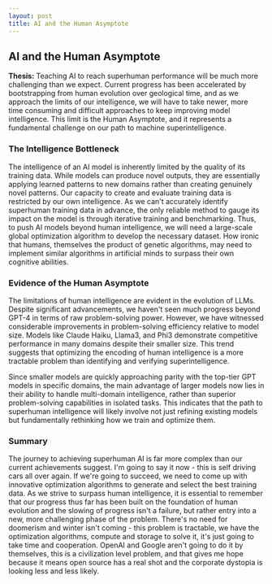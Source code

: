 ```yaml
---
layout: post
title: AI and the Human Asymptote
---
```


## AI and the Human Asymptote

**Thesis:** Teaching AI to reach superhuman performance will be much more challenging than we expect. Current progress has been accelerated by bootstrapping from human evolution over geological time, and as we approach the limits of our intelligence, we will have to take newer, more time consuming and difficult approaches to keep improving model intelligence.  This limit is the Human Asymptote, and it represents a fundamental challenge on our path to machine superintelligence.

### The Intelligence Bottleneck

The intelligence of an AI model is inherently limited by the quality of its training data. While models can produce novel outputs, they are essentially applying learned patterns to new domains rather than creating genuinely novel patterns. Our capacity to create and evaluate training data is restricted by our own intelligence. As we can't accurately identify superhuman training data in advance, the only reliable method to gauge its impact on the model is through iterative training and benchmarking. Thus, to push AI models beyond human intelligence, we will need a large-scale global optimization algorithm to develop the necessary dataset. How ironic that humans, themselves the product of genetic algorithms, may need to implement similar algorithms in artificial minds to surpass their own cognitive abilities.

### Evidence of the Human Asymptote

The limitations of human intelligence are evident in the evolution of LLMs. Despite significant advancements, we haven't seen much progress beyond GPT-4 in terms of raw problem-solving power. However, we have witnessed considerable improvements in problem-solving efficiency relative to model size. Models like Claude Haiku, Llama3, and Phi3 demonstrate competitive performance in many domains despite their smaller size. This trend suggests that optimizing the encoding of human intelligence is a more tractable problem than identifying and verifying superintelligence.

Since smaller models are quickly approaching parity with the top-tier GPT models in specific domains, the main advantage of larger models now lies in their ability to handle multi-domain intelligence, rather than superior problem-solving capabilities in isolated tasks. This indicates that the path to superhuman intelligence will likely involve not just refining existing models but fundamentally rethinking how we train and optimize them.

### Summary

The journey to achieving superhuman AI is far more complex than our current achievements suggest. I'm going to say it now - this is self driving cars all over again.  If we're going to succeed, we need to come up with innovative optimization algorithms to generate and select the best training data. As we strive to surpass human intelligence, it is essential to remember that our progress thus far has been built on the foundation of human evolution and the slowing of progress isn't a failure, but rather entry into a new, more challenging phase of the problem.  There's no need for doomerism and winter isn't coming - this problem is tractable, we have the optimization algorithms, compute and storage to solve it, it's just going to take time and cooperation. OpenAI and Google aren't going to do it by themselves, this is a civilization level problem, and that gives me hope because it means open source has a real shot and the corporate dystopia is looking less and less likely.
